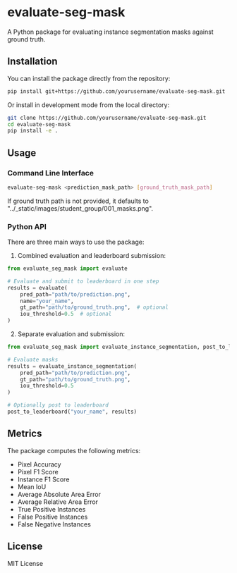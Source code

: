 # evaluate-seg-mask

A Python package for evaluating instance segmentation masks against ground truth.

## Installation

You can install the package directly from the repository:

```bash
pip install git+https://github.com/yourusername/evaluate-seg-mask.git
```

Or install in development mode from the local directory:

```bash
git clone https://github.com/yourusername/evaluate-seg-mask.git
cd evaluate-seg-mask
pip install -e .
```

## Usage

### Command Line Interface

```bash
evaluate-seg-mask <prediction_mask_path> [ground_truth_mask_path]
```

If ground truth path is not provided, it defaults to "../_static/images/student_group/001_masks.png".

### Python API

There are three main ways to use the package:

1. Combined evaluation and leaderboard submission:
```python
from evaluate_seg_mask import evaluate

# Evaluate and submit to leaderboard in one step
results = evaluate(
    pred_path="path/to/prediction.png",
    name="your_name",
    gt_path="path/to/ground_truth.png",  # optional
    iou_threshold=0.5  # optional
)
```

2. Separate evaluation and submission:
```python
from evaluate_seg_mask import evaluate_instance_segmentation, post_to_leaderboard

# Evaluate masks
results = evaluate_instance_segmentation(
    pred_path="path/to/prediction.png",
    gt_path="path/to/ground_truth.png",
    iou_threshold=0.5
)

# Optionally post to leaderboard
post_to_leaderboard("your_name", results)
```

## Metrics

The package computes the following metrics:

- Pixel Accuracy
- Pixel F1 Score
- Instance F1 Score
- Mean IoU
- Average Absolute Area Error
- Average Relative Area Error
- True Positive Instances
- False Positive Instances
- False Negative Instances

## License

MIT License